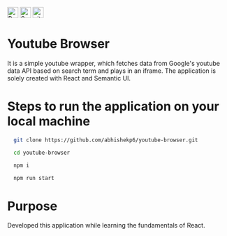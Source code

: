 <p>
<img alt="React" src="https://img.shields.io/badge/React-20232A?style=for-the-badge&logo=react&logoColor=61DAFB" height="25px"/>
<img alt="Semantic" src="https://img.shields.io/badge/Semantic%20UI%20React-%2335BDB2.svg?style=for-the-badge&logo=SemanticUIReact&logoColor=white" height="25px"/>
<img alt="git" src="https://img.shields.io/badge/-Git-F05032?style=flat-square&logo=git&logoColor=white" height="25px"/>
</p>

# Youtube Browser

It is a simple youtube wrapper, which fetches data from Google's youtube data API based on search term and plays in an iframe.
The application is solely created with React and Semantic UI.

# Steps to run the application on your local machine

```Bash
  git clone https://github.com/abhishekp6/youtube-browser.git
  ```
```Bash
  cd youtube-browser
  ```
```Bash
  npm i
  ```
```Bash
  npm run start
  ```

# Purpose

Developed this application while learning the fundamentals of React.

